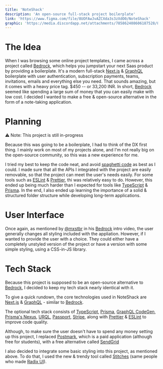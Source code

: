 ```yaml
---
title: 'NoteShack'
description: 'An open-source full-stack project boilerplate'
link: 'https://www.figma.com/file/8UOFAwJvAZCXda3s3zXdO0/NoteShack'
graphic: 'https://media.discordapp.net/attachments/785862408606187528/891567862882373682/NoteShack.png'
---
```


# The Idea

When I was browsing some online project templates, I came across a project called [Bedrock](https://bedrock.mxstbr.com/), which helps you jumpstart your next Saas product by providing a boilerplate. It's a modern full-stack [Next.js](https://nextjs.org) & [GraphQL](https://graphql.org) boilerplate with user authentication, subscription payments, teams, invitations, emails and everything else you need. That sounds amazing, but it comes with a heavy price tag. $450 -- or 33,200 INR. In short, [Bedrock](https://bedrock.mxstbr.com/) seemed like spending a large sum of money that you can easily make with low cost. I decided I wanted to make a free & open-source alternative in the form of a note-taking application.

# Planning

⚠️ Note: This project is still in-progress

Because this was going to be a boilerplate, I had to think of the DX first thing. I mainly work on most of my projects alone, and I'm not really big on the open-source community, so this was a new experience for me.

I tried my best to keep the code neat, and avoid [spaghetti code](https://www.bmc.com/blogs/spaghetti-code) as best as I could. I made sure that all the APIs I integrated with the project are easily removable, so that the project can meet the user's needs easily. For some tools such as [ESLint](https://eslint.io) & [Prettier](https://prettier.io), thi was relatively easy to do. However, this ended up being much harder than I expected for tools like [TypeScript](https://typescriptlang.org) & [Prisma](https://prisma.io). In the end, I also ended up learning the importance of a solid & structured folder structure while developing long-term applications.

# User Interface

Once again, as mentioned by [@mxstbr](https://twitter.com/mxstbr) in his [Bedrock](https://bedrock.mxstbr.com/) intro video, the user generally changes all styling included with the appliation. However, if I wanted to provide the user with a choice. They could either have a completely unstyled version of the project or have a version with some simple styling, using a CSS-in-JS library.  

# Tech Stack

Because this project is supposed to be an open-source alternative to [Bedrock](https://bedrock.mxstbr.com/), I decided to keep my tech stack nearly identical with it.

To give a quick rundown, the core technologies used in NoteShack are [Next.js](https://nextjs.org) & [GraphQL](https://graphql.org) - similar to [Bedrock](https://bedrock.mxstbr.com/).

The optional tech stack consists of [TypeScript](https://typescriptlang.org), [Prisma](https://prisma.io), [GraphQL CodeGen](https://graphql-code-generator.com/), [Prisma's Nexus](https://nexusjs.org/), [URQL](https://formidable.com/open-source/urql/), [Passport](http://passportjs.org/), [Stripe](https://stripe.com/), along with [Prettier](https://prettier.io/) & [ESLint](https://eslint.org/) to improve code quality. 

Although, to make sure the user doesn't have to spend any money setting up this project, I replaced [Postmark](https://postmarkapp.com/), which is a paid application (although free for students), with a free alternative called [SendGrid](https://sendgrid.com/)

I also decided to integrate some basic styling into this project, as mentioned above. To do that, I used the new & trendy tool called [Stitches](https://stitches.dev) (same people who made [Radix UI](https://radix-ui.com)). 
